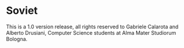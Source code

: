 # Soviet

This is a 1.0 version release, all rights reserved to Gabriele Calarota and
Alberto Drusiani, Computer Science students at Alma Mater Studiorum Bologna.


